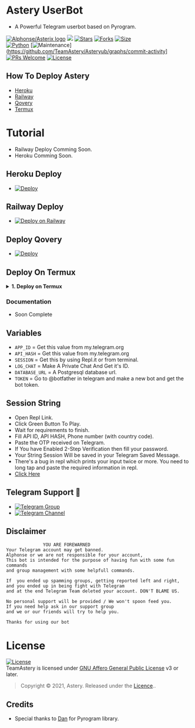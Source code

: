 # Astery UserBot
* A Powerful Telegram userbot based on Pyrogram.

[![Alphonse/Asterix logo](https://te.legra.ph/file/aafbca7dce379fdf9eeaa.jpg)](https://dashboard.heroku.com/new?button-url=https%3A%2F%2Fgithub.com%2FTeamAsterix%2FAsterixUB%2Ftree%2Fbugs&template=https%3A%2F%2Fgithub.com%2FTeamAsterix%2FAsterixUB)
[![](https://img.shields.io/badge/Astery-v0.0.1-red)](#)
[![Stars](https://img.shields.io/github/stars/TeamAstery/Asteryub?style=flat-square&color=yellow)](https://github.com/TeamAstery/AsteryUB/stargazers)
[![Forks](https://img.shields.io/github/forks/TeamAstery/Asteryub?style=flat-square&color=orange)](https://github.com/TeamAstery/Asteryub/fork)
[![Size](https://img.shields.io/github/repo-size/TeamAstery/Asteryub?style=flat-square&color=green)](https://github.com/TeamAstery/Asteryub/)   
[![Python](https://img.shields.io/badge/Python-v3.9.10-blue)](https://www.python.org/)
[![Maintenance](https://img.shields.io/badge/Maintained%3F-yes-green.svg)](https://github.com/TeamAstery/Asteryub/graphs/commit-activity]
[![PRs Welcome](https://img.shields.io/badge/PRs-welcome-brightgreen.svg?style=flat-square)](https://makeapullrequest.com)
[![License](https://img.shields.io/badge/License-AGPL-blue)](https://github.com/TeamAstery/AsteryUB/blob/master/LICENSE)   



## How To Deploy Astery

- [Heroku](#Heroku-Deploy)
- [Railway](#Railway-Deploy)
- [Qovery](#Deploy-Qovery)
- [Termux](#Deploy-On-Termux)

# Tutorial 
 - Railway Deploy Comming Soon.
 - Heroku Comming Soon.

## Heroku Deploy

  - [![Deploy](https://www.herokucdn.com/deploy/button.svg)](https://heroku.com/deploy?template=https://github.com/TeamAstery/AsteryUB)

## Railway Deploy

 - [![Deploy on Railway](https://railway.app/button.svg)](https://railway.app/new/template/-U4IQf?referralCode=pmqzRk)

##  Deploy Qovery

 - [![Deploy](https://img.shields.io/badge/Deploy-Qovery-purple)](https://www.qovery.com/)

## Deploy On Termux

<details>
    <summary><b>1. Deploy on Termux</b></summary>


<p>1. Install termux app in your device ( lastest version )</p>

<p>2. Run The code in the termux that are given below.</p>

`apt update & apt upgrade`

`pkg install python git nano`

`git clone https://github.com/TeamAstery/AsteryUB`

`cd Astery`

`nano config.py`

<p>Note: Fill those required values from your value.</p>

`bash start.sh`

<p>3. Done, Have fun using Astery userbot.</p>


</details>

### Documentation
 
  - Soon Complete 

## Variables

- `APP_ID`  =  Get this value from my.telegram.org
- `API_HASH`  =  Get this value from my.telegram.org
- `SESSION`  =  Get this by using Repl.it or from terminal.
- `LOG_CHAT`  =  Make A Private Chat And Get it's ID.
- `DATABASE_URL`  =  A Postgresql database url.
- `TOKEN` = Go to @botfather in telegram and make a new bot and get the bot token.

## Session String
- Open Repl Link.
- Click Green Button To Play.
- Wait for requirements to finish.
- Fill API ID, API HASH, Phone number (with country code).
- Paste the OTP received on Telegram.
- If You have Enabled 2-Step Verification then fill your password.
- Your String Session Will be saved in your Telegram Saved Message.
- There's a bug in repl which prints your input twice or more. You need to long tap and paste the required information in repl.
- [Click Here](https://replit.com/@TeamAsterix/AsterixUB#main.py)




## Telegram  Support 🏪
- [![Telegram Group](https://img.shields.io/badge/Telegram-Group-brightgreen)](https://t.me/Astery_Support)
- [![Telegram Channel](https://img.shields.io/badge/Telegram-Channel-brightgreen)](https://t.me/TheTeamAstery)

    

## Disclaimer 

```
              YOU ARE FOREWARNED
Your Telegram account may get banned.   
Alphonse or we are not responsible for your account, 
This bot is intended for the purpose of having fun with some fun commands 
and group management with some helpfull commands.

If  you ended up spamming groups, getting reported left and right, 
and you ended up in being fight with Telegram 
and at the end Telegram Team deleted your account. DON'T BLAME US.

No personal support will be provided / We won't spoon feed you. 
If you need help ask in our support group 
and we or our friends will try to help you.

Thanks for using our bot 
```
# License
[![License](https://www.gnu.org/graphics/agplv3-155x51.png)](LICENSE)   
TeamAstery is licensed under [GNU Affero General Public License](https://www.gnu.org/licenses/agpl-3.0.en.html) v3 or later.

> Copyright © 2021, Astery. Released under the [Licence](https://github.com/TeamAstert/AsteryUB/blob/master/LICENSE)..


## Credits
   - Special thanks to [Dan](https://github.com/pyrogram/pyrogram) for Pyrogram library.
   
